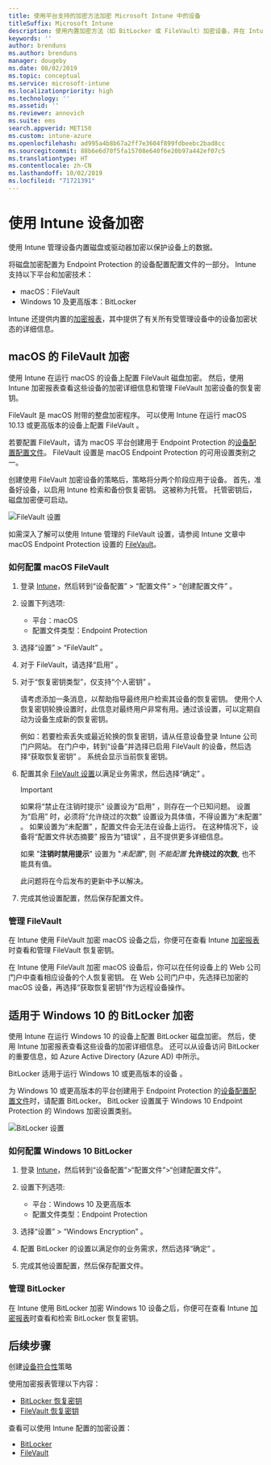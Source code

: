 ```yaml
---
title: 使用平台支持的加密方法加密 Microsoft Intune 中的设备
titleSuffix: Microsoft Intune
description: 使用内置加密方法（如 BitLocker 或 FileVault）加密设备，并在 Intune 门户中管理这些加密设备的恢复密钥。
keywords: ''
author: brenduns
ms.author: brenduns
manager: dougeby
ms.date: 08/02/2019
ms.topic: conceptual
ms.service: microsoft-intune
ms.localizationpriority: high
ms.technology: ''
ms.assetid: ''
ms.reviewer: annovich
ms.suite: ems
search.appverid: MET150
ms.custom: intune-azure
ms.openlocfilehash: ad995a4b8b67a2ff7e3604f899fdbeebc2bad8cc
ms.sourcegitcommit: 88b6e6d70f5fa15708e640f6e20b97a442ef07c5
ms.translationtype: HT
ms.contentlocale: zh-CN
ms.lasthandoff: 10/02/2019
ms.locfileid: "71721391"
---
```

# <a name="use-device-encryption-with-intune"></a>使用 Intune 设备加密  

使用 Intune 管理设备内置磁盘或驱动器加密以保护设备上的数据。  

将磁盘加密配置为 Endpoint Protection 的设备配置配置文件的一部分。 Intune 支持以下平台和加密技术：  
- macOS：FileVault   
- Windows 10 及更高版本：BitLocker  

Intune 还提供内置的[加密报表](encryption-monitor.md)，其中提供了有关所有受管理设备中的设备加密状态的详细信息。  

## <a name="filevault-encryption-for-macos"></a>macOS 的 FileVault 加密  

使用 Intune 在运行 macOS 的设备上配置 FileVault 磁盘加密。 然后，使用 Intune 加密报表查看这些设备的加密详细信息和管理 FileVault 加密设备的恢复密钥。  

FileVault 是 macOS 附带的整盘加密程序。 可以使用 Intune 在运行 macOS 10.13 或更高版本的设备上配置 FileVault  。  

若要配置 FileVault，请为 macOS 平台创建用于 Endpoint Protection 的[设备配置配置文件](../configuration/device-profile-create.md)。 FileVault 设置是 macOS Endpoint Protection 的可用设置类别之一。  

创建使用 FileVault 加密设备的策略后，策略将分两个阶段应用于设备。 首先，准备好设备，以启用 Intune 检索和备份恢复密钥。 这被称为托管。 托管密钥后，磁盘加密便可启动。

![FileVault 设置](./media/encrypt-devices/filevault-settings.png)

如需深入了解可以使用 Intune 管理的 FileVault 设置，请参阅 Intune 文章中 macOS Endpoint Protection 设置的 [FileVault](endpoint-protection-macos.md#filevault)。  

### <a name="how-to-configure-macos-filevault"></a>如何配置 macOS FileVault 

1. 登录 [Intune](https://go.microsoft.com/fwlink/?linkid=2090973)，然后转到“设备配置” > “配置文件” > “创建配置文件”    。  

2. 设置下列选项:  

   - 平台：macOS  
   - 配置文件类型：Endpoint Protection  

3. 选择“设置” > “FileVault”   。  

4. 对于 FileVault，请选择“启用”   。  

5. 对于“恢复密钥类型”，仅支持“个人密钥”   。  

   请考虑添加一条消息，以帮助指导最终用户检索其设备的恢复密钥。 使用个人恢复密钥轮换设置时，此信息对最终用户非常有用。通过该设置，可以定期自动为设备生成新的恢复密钥。  

   例如：若要检索丢失或最近轮换的恢复密钥，请从任意设备登录 Intune 公司门户网站。 在门户中，转到“设备”并选择已启用 FileVault 的设备，然后选择“获取恢复密钥”   。 系统会显示当前恢复密钥。  

6. 配置其余 [FileVault 设置](endpoint-protection-macos.md#filevault)以满足业务需求，然后选择“确定”  。  

   > [!IMPORTANT]  
   > 如果将“禁止在注销时提示”  设置设为“启用”  ，则存在一个已知问题。 设置为“启用”  时，必须将“允许绕过的次数”  设置设为具体值，不得设置为“未配置”  。 如果设置为“未配置”  ，配置文件会无法在设备上运行。 在这种情况下，设备将“配置文件状态摘要”  报告为“错误”  ，且不提供更多详细信息。
   > 
   > 如果 "**注销时禁用提示**" 设置为 "*未配置*", 则 *不能配置* **允许绕过的次数**, 也不能具有值。  
   > 
   > 此问题将在今后发布的更新中予以解决。 

7. 完成其他设置配置，然后保存配置文件。  

### <a name="manage-filevault"></a>管理 FileVault  

在 Intune 使用 FileVault 加密 macOS 设备之后，你便可在查看 Intune [加密报表](encryption-monitor.md)时查看和管理 FileVault 恢复密钥。  

在 Intune 使用 FileVault 加密 macOS 设备后，你可以在任何设备上的 Web 公司门户中查看相应设备的个人恢复密钥。 在 Web 公司门户中，先选择已加密的 macOS 设备，再选择“获取恢复密钥”作为远程设备操作。 

## <a name="bitlocker-encryption-for-windows-10"></a>适用于 Windows 10 的 BitLocker 加密  

使用 Intune 在运行 Windows 10 的设备上配置 BitLocker 磁盘加密。 然后，使用 Intune 加密报表查看这些设备的加密详细信息。 还可以从设备访问 BitLocker 的重要信息，如 Azure Active Directory (Azure AD) 中所示。  

BitLocker 适用于运行 Windows 10 或更高版本的设备  。  

为 Windows 10 或更高版本的平台创建用于 Endpoint Protection 的[设备配置配置文件](../configuration/device-profile-create.md)时，请配置 BitLocker。 BitLocker 设置属于 Windows 10 Endpoint Protection 的 Windows 加密设置类别。    

![BitLocker 设置](./media/encrypt-devices/bitlocker-settings.png) 

### <a name="how-to-configure-windows-10-bitlocker"></a>如何配置 Windows 10 BitLocker  

1. 登录 [Intune](https://go.microsoft.com/fwlink/?linkid=2090973)，然后转到“设备配置”>“配置文件”>“创建配置文件”。  

2. 设置下列选项:  
   - 平台：Windows 10 及更高版本  
   - 配置文件类型：Endpoint Protection  

3. 选择“设置” > “Windows Encryption”   。

4. 配置 BitLocker 的设置以满足你的业务需求，然后选择“确定”  。  

5. 完成其他设置配置，然后保存配置文件。  

### <a name="manage-bitlocker"></a>管理 BitLocker  

在 Intune 使用 BitLocker 加密 Windows 10 设备之后，你便可在查看 Intune [加密报表](encryption-monitor.md)时查看和检索 BitLocker 恢复密钥。  

## <a name="next-steps"></a>后续步骤  

创建[设备符合性](compliance-policy-create-windows.md)策略  

使用加密报表管理以下内容：  
- [BitLocker 恢复密钥](encryption-monitor.md#bitlocker-recovery-keys)
- [FileVault 恢复密钥](encryption-monitor.md#filevault-recovery-keys)

查看可以使用 Intune 配置的加密设置：  
- [BitLocker](endpoint-protection-windows-10.md#windows-encryption)  
- [FileVault](endpoint-protection-macos.md#filevault)  
 
 
